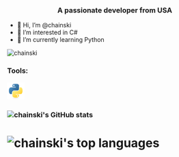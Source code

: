  <h3 align="center">A passionate developer from USA</h3>

- 👋 Hi, I’m @chainski
- 👀 I’m interested in C#
- 🌱 I’m currently learning Python


<p align="left"> <img src="https://komarev.com/ghpvc/?username=chainski&label=Profile%20views&color=0e75b6&style=flat" alt="chainski" /> </p>

<h3 align="left">Tools:</h3>
<a href="https://www.python.org" target="_blank" rel="noreferrer"> <img src="https://raw.githubusercontent.com/devicons/devicon/master/icons/python/python-original.svg" alt="python" width="40" height="40"/></a> </p>

### ![chainski's GitHub stats](https://github-readme-stats.vercel.app/api?username=chainski&show_icons=true&theme=radical)
# ![chainski's top languages](https://github-readme-stats.vercel.app/api/top-langs/?username=chainski&theme=blue-green)
